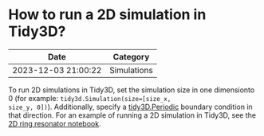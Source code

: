 # How to run a 2D simulation in Tidy3D?

| Date       | Category    |
|------------|-------------|
| 2023-12-03 21:00:22 | Simulations |


To run 2D simulations in Tidy3D, set the simulation size in one dimensionto 0 (for example: <code>tidy3d.Simulation(size=[size_x, size_y, 0])</code>). Additionally, specify a <a target="_blank" rel="noopener" href="https://docs.flexcompute.com/projects/tidy3d/en/latest/api/_autosummary/tidy3d.Periodic.html">tidy3D.Periodic</a> boundary condition in that direction. For an example of running a 2D simulation in Tidy3D, see the <a href="https://www.flexcompute.com/tidy3d/examples/notebooks/RingResonator/">2D ring resonator notebook</a>.
